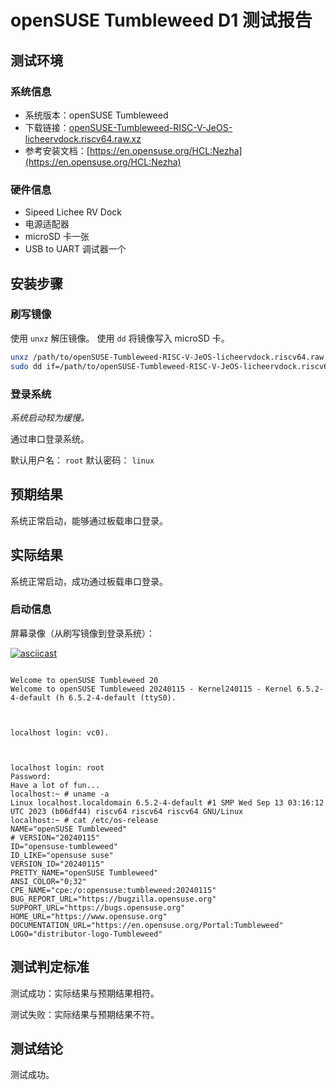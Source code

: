 # openSUSE Tumbleweed D1 测试报告

## 测试环境

### 系统信息

- 系统版本：openSUSE Tumbleweed
- 下载链接：[openSUSE-Tumbleweed-RISC-V-JeOS-licheervdock.riscv64.raw.xz](https://download.opensuse.org/repositories/devel:/RISCV:/Factory:/Contrib:/AllwinnerD1/images/)
- 参考安装文档：[https://en.opensuse.org/HCL:Nezha](https://en.opensuse.org/HCL:Nezha)

### 硬件信息

- Sipeed Lichee RV Dock
- 电源适配器
- microSD 卡一张
- USB to UART 调试器一个

## 安装步骤

### 刷写镜像

使用 `unxz` 解压镜像。
使用 `dd` 将镜像写入 microSD 卡。

```bash
unxz /path/to/openSUSE-Tumbleweed-RISC-V-JeOS-licheervdock.riscv64.raw.xz.raw.xz
sudo dd if=/path/to/openSUSE-Tumbleweed-RISC-V-JeOS-licheervdock.riscv64.raw.xz.raw of=/dev/your-device bs=1M status=progress
```

### 登录系统

*系统启动较为缓慢。*

通过串口登录系统。

默认用户名： `root`
默认密码： `linux`

## 预期结果

系统正常启动，能够通过板载串口登录。

## 实际结果

系统正常启动，成功通过板载串口登录。

### 启动信息

屏幕录像（从刷写镜像到登录系统）：

[![asciicast](https://asciinema.org/a/qGx3Er1vKkhIuC19Ixbj50HNk.svg)](https://asciinema.org/a/qGx3Er1vKkhIuC19Ixbj50HNk)


```log

Welcome to openSUSE Tumbleweed 20
Welcome to openSUSE Tumbleweed 20240115 - Kernel240115 - Kernel 6.5.2-4-default (h 6.5.2-4-default (ttyS0).



localhost login: vc0).



localhost login: root
Password: 
Have a lot of fun...
localhost:~ # uname -a
Linux localhost.localdomain 6.5.2-4-default #1 SMP Wed Sep 13 03:16:12 UTC 2023 (b06df44) riscv64 riscv64 riscv64 GNU/Linux
localhost:~ # cat /etc/os-release 
NAME="openSUSE Tumbleweed"
# VERSION="20240115"
ID="opensuse-tumbleweed"
ID_LIKE="opensuse suse"
VERSION_ID="20240115"
PRETTY_NAME="openSUSE Tumbleweed"
ANSI_COLOR="0;32"
CPE_NAME="cpe:/o:opensuse:tumbleweed:20240115"
BUG_REPORT_URL="https://bugzilla.opensuse.org"
SUPPORT_URL="https://bugs.opensuse.org"
HOME_URL="https://www.opensuse.org"
DOCUMENTATION_URL="https://en.opensuse.org/Portal:Tumbleweed"
LOGO="distributor-logo-Tumbleweed"

```

## 测试判定标准

测试成功：实际结果与预期结果相符。

测试失败：实际结果与预期结果不符。

## 测试结论

测试成功。
